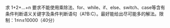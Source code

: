 求 1+2+...+n 要求不能使用乘除法、for、while、if、else、switch、case等含有条件判断语义关键字及条件判断语句（A?B:C）。最好能给出尽可能多的解法。限制：1≤n≤10000（40分）